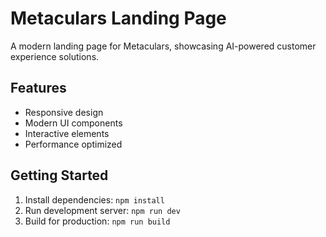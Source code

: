 # Metaculars Landing Page

A modern landing page for Metaculars, showcasing AI-powered customer experience solutions.

## Features
- Responsive design
- Modern UI components
- Interactive elements
- Performance optimized

## Getting Started
1. Install dependencies: `npm install`
2. Run development server: `npm run dev`
3. Build for production: `npm run build`